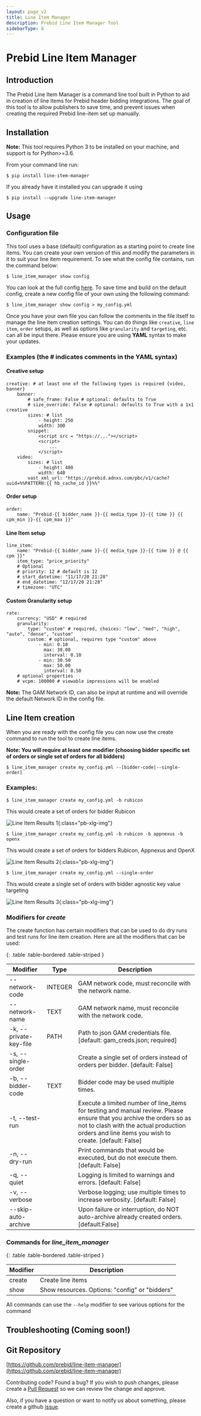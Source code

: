 ```yaml
---
layout: page_v2
title: Line Item Manager
description: Prebid Line Item Manager Tool
sidebarType: 8
---
```


# Prebid Line Item Manager

## Introduction

The Prebid Line Item Manager is a command line tool built in Python to aid in creation of line items for Prebid header bidding integrations.
The goal of this tool is to allow publishers to save time, and prevent issues when creating the required Prebid line-item set up manually.


## Installation

**Note:** This tool requires Python 3 to be installed on your machine, and support is for Python>=3.6.

From your command line run:

```
$ pip install line-item-manager
```

If you already have it installed you can upgrade it using
```
$ pip install --upgrade line-item-manager
```


## Usage

### Configuration file

This tool uses a base (default) configuration as a starting point to create line items. You can create your own version of this and modify the parameters in it to suit your line item requirement. To see what the config file contains, run the command below:
```
$ line_item_manager show config
```
You can look at the full config [here](https://github.com/prebid/line-item-manager/blob/master/line_item_manager/conf.d/line_item_manager.yml). To save time and build on the default config, create a new config file of your own using the following command:
```
$ line_item_manager show config > my_config.yml
```

Once you have your own file you can follow the comments in the file itself to manage the line item creation settings. You can do things like `creative`, `line item`, `order` setups, as well as options like `granularity` and `targeting`, etc. can all be input there. Please ensure you are using __YAML__ syntax to make your updates.

### Examples (the \# indicates comments in the YAML syntax)
#### Creative setup
```
creative: # at least one of the following types is required {video, banner}
    banner:
        # safe_frame: False # optional: defaults to True
        # size_override: False # optional: defaults to True with a 1x1 creative
        sizes: # list
            - height: 250
            width: 300
        snippet:
            <script src = "https://..."></script>
            <script>
                ...
            </script>
    video:
        sizes: # list
            - height: 480
            width: 640
        vast_xml_url: "https://prebid.adnxs.com/pbc/v1/cache?uuid=%%PATTERN:{{ hb_cache_id }}%%"
```
#### Order setup
```
order:
    name: "Prebid-{{ bidder_name }}-{{ media_type }}-{{ time }} {{ cpm_min }}-{{ cpm_max }}"
```

#### Line Item setup
```
line_item:
    name: "Prebid-{{ bidder_name }}-{{ media_type }}-{{ time }} @ {{ cpm }}"
    item_type: "price_priority"
    # Optional
    # priority: 12 # default is 12
    # start_datetime: "11/17/20 21:28"
    # end_datetime: "12/17/20 21:28"
    # timezone: "UTC"
```
#### Custom Granularity setup
```
rate: 
    currency: "USD" # required
    granularity:
        type: "custom" # required, choices: "low", "med", "high", "auto", "dense", "custom"
        custom: # optional, requires type "custom" above
            - min: 0.10
              max: 30.00
              interval: 0.10
            - min: 30.50
              max: 50.00
              interval: 0.50
    # optional properties
    # vcpm: 100000 # viewable impressions will be enabled
```
__Note:__ The GAM Network ID, can also be input at runtime and will override the default Network ID in the config file.


## Line Item creation

When you are ready with the config file you can now use the create command to run the tool to create line items.

**Note: You will require at least one modifier (choosing bidder specific set of orders or single set of orders for all bidders)**
```
$ line_item_manager create my_config.yml --[bidder-code|--single-order]
```

### Examples:
```
$ line_item_manager create my_config.yml -b rubicon
```
This would create a set of orders for bidder Rubicon

![Line Item Results 1](/assets/images/tools/line-item-mgmt-img1.png){:class="pb-xlg-img"}

```
$ line_item_manager create my_config.yml -b rubicon -b appnexus -b openx
```

This would create a set of orders for bidders Rubicon, Appnexus and OpenX

![Line Item Results 2](/assets/images/tools/line-item-mgmt-img2.png){:class="pb-xlg-img"}

```
$ line_item_manager create my_config.yml --single-order
```

This would create a single set of orders with bidder agnostic key value targeting

![Line Item Results 3](/assets/images/tools/line-item-mgmt-img3.png){:class="pb-xlg-img"}

### Modifiers for _create_
The create function has certain modifiers that can be used to do dry runs and test runs for line item creation. Here are all the modifiers that can be used:

{: .table .table-bordered .table-striped }

| Modifier | Type | Description |
|----------|------|-------------|
|--network-code | INTEGER | GAM network code, must reconcile with the network name.|
--network-name |TEXT|GAM network name, must reconcile with the network code.|
|-k, --private-key-file |PATH |Path to json GAM credentials file. [default: gam_creds.json; required]
|-s, --single-order||Create a single set of orders instead of orders per bidder. [default: False]
-b, --bidder-code |TEXT |Bidder code may be used multiple times.
-t, --test-run||Execute a limited number of line_items for testing and manual review. Please ensure that you archive the orders so as not to clash with the actual production orders and line items you wish to create. [default: False]
-n, --dry-run||Print commands that would be executed, but do not execute them. [default: False]
-q, --quiet||Logging is limited to warnings and errors. [default: False]
-v, --verbose||Verbose logging; use multiple times to increase verbosity. [default: False]
--skip-auto-archive||Upon failure or interruption, do NOT auto-archive already created orders. [default:False]

### Commands for _line_item_manager_

{: .table .table-bordered .table-striped }

| Modifier |  Description |
|----------|-------------|
|create|Create line items|
|show|Show resources. Options: "config" or "bidders" |

All commands can use the `--help` modifier to see various options for the command


## Troubleshooting (Coming soon!)


## Git Repository

[https://github.com/prebid/line-item-manager](https://github.com/prebid/line-item-manager)

Contributing code? Found a bug? If you wish to push changes, please create a [Pull Request](https://github.com/prebid/line-item-manager/pulls) so we can review the change and approve. 

Also, if you have a question or want to notify us about something, please create a github [issue](https://github.com/prebid/line-item-manager/issues).
